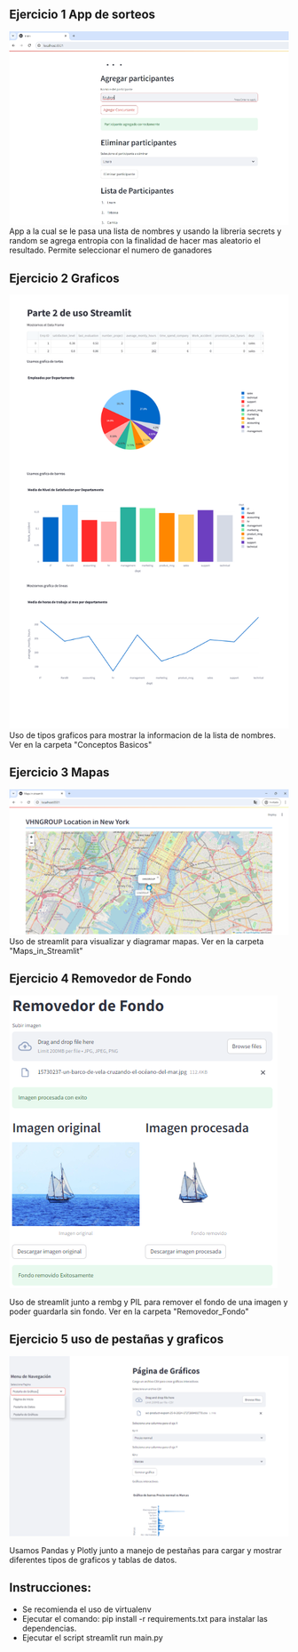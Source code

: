 ## Ejercicio 1 App de sorteos ##
![Ejemplo](https://github.com/vhngroup/Exercise_StreamLit/blob/main/static/example.png)
App a la cual se le pasa una lista de nombres y usando la libreria secrets y random se agrega entropia con la finalidad de hacer mas aleatorio el resultado.
Permite seleccionar el numero de ganadores

## Ejercicio 2 Graficos ##
![Ejemplo](https://github.com/vhngroup/Exercise_StreamLit/blob/main/static/image_graficos.png)
Uso de tipos graficos para mostrar la informacion de la lista de nombres.
Ver en la carpeta "Conceptos Basicos"

## Ejercicio 3 Mapas ##
![Ejemplo](https://github.com/vhngroup/Exercise_StreamLit/blob/main/static/image_Maps.png)
Uso de streamlit para visualizar y diagramar mapas.
Ver en la carpeta "Maps_in_Streamlit"

## Ejercicio 4 Removedor de Fondo ##
![Ejemplo](https://github.com/vhngroup/Exercise_StreamLit/blob/main/static/remove_background.png)

Uso de streamlit junto a rembg y PIL para remover el fondo de una imagen y poder guardarla sin fondo.
Ver en la carpeta "Removedor_Fondo"
 
 ## Ejercicio 5 uso de pestañas y graficos ##
![Ejemplo](https://github.com/vhngroup/Exercise_StreamLit/blob/main/static/Grafico_Pestanas.png)

Usamos Pandas y Plotly junto a manejo de pestañas para cargar y mostrar diferentes tipos de graficos y tablas de datos.

## Instrucciones:
* Se recomienda el uso de virtualenv
* Ejecutar el comando: pip install -r requirements.txt para instalar las dependencias.
* Ejecutar el script streamlit run main.py